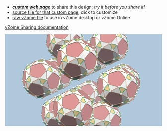 
 - [***custom web page***][post] to share this design; *try it before you share it!*
 - [source file for that custom page][source]; click to customize
 - [raw vZome file][raw] to use in vZome desktop or vZome Online

[vZome Sharing documentation](https://vzome.github.io/vzome/sharing.html#how-it-works)

![Image](<cool-geometry.png>)


[post]: <https://vorth.github.io/vzome-sharing/2021/12/10/cool-geometry-21-20-55.html>
[source]: <https://github.com/vorth/vzome-sharing/edit/main/_posts/2021-12-10-cool-geometry-21-20-55.md>
[raw]: <https://raw.githubusercontent.com/vorth/vzome-sharing/main/2021/12/10/21-20-55-cool-geometry/cool-geometry.vZome>